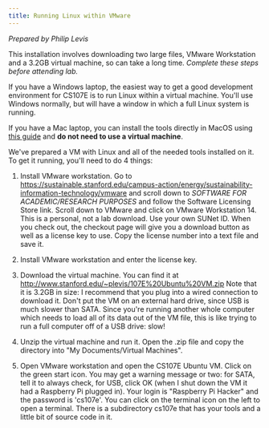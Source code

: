 ```yaml
---
title: Running Linux within VMware
---
```


*Prepared by Philip Levis*

This installation involves downloading two large files, VMware
Workstation and a 3.2GB virtual machine, so can take a long
time. *Complete these steps before attending lab.*

If you have a Windows laptop, the easiest way to get a good development
environment for CS107E is to run Linux within a virtual machine. You'll
use Windows normally, but will have a window in which a full Linux system
is running.

If you have a Mac laptop, you can install the tools directly in MacOS using
[this guide](http://cs107e.github.io/guides/mac_toolchain/) and **do not need
to use a virtual machine**.

We've prepared a VM with Linux and all of the needed tools installed on it.
To get it running, you'll need to do 4 things:

1. Install VMware workstation. Go to
   <https://sustainable.stanford.edu/campus-action/energy/sustainability-information-technology/vmware> 
   and scroll down to
   *SOFTWARE FOR ACADEMIC/RESEARCH PURPOSES* and follow the
   Software Licensing Store link. Scroll down to VMware and
   click on VMware Workstation 14. This is a personal, not a lab
   download. Use your own SUNet ID. When you check out, the
   checkout page will give you a download button as well as
   a license key to use. Copy the license number into a text file
   and save it.

2. Install VMware workstation and enter the license key.

3. Download the virtual machine. You can find it at
   <http://www.stanford.edu/~plevis/107E%20Ubuntu%20VM.zip>
   Note that it is 3.2GB in size: I recommend that you plug into
   a wired connection to download it. Don't put the VM on an external
   hard drive, since USB is much slower than SATA. Since you're running
   another whole computer which needs to load all of its data out
   of the VM file, this is like trying to run a full computer off of
   a USB drive: slow!

4. Unzip the virtual machine and run it. Open the .zip file
   and copy the directory into "My Documents/Virtual Machines".


5. Open VMware workstation and open the CS107E Ubuntu VM.
   Click on the green start icon. You may get a warning
   message or two: for SATA, tell it to always check, for
   USB, click OK (when I shut down the VM it had a Raspberry
   Pi plugged in). Your login is "Raspberry Pi Hacker" and
   the password is 'cs107e'. You can click on the terminal
   icon on the left to open a terminal. There is a subdirectory
   cs107e that has your tools and a little bit of source code
   in it.


